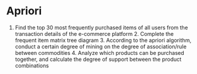 # Apriori
1. Find the top 30 most frequently purchased items of all users from the transaction details of the e-commerce platform 2. Complete the frequent item matrix tree diagram 3. According to the apriori algorithm, conduct a certain degree of mining on the degree of association/rule between commodities 4. Analyze which products can be purchased together, and calculate the degree of support between the product combinations
